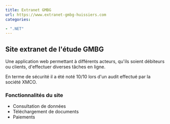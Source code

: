 ```yaml
---
title: Extranet GMBG
url: https://www.extranet-gmbg-huissiers.com
categories:

- ".NET"
---
```


## Site extranet de l'étude GMBG

Une application web permettant à différents acteurs, qu'ils soient débiteurs ou clients, d'effectuer diverses tâches en ligne.

En terme de sécurité il a été noté 10/10 lors d'un audit effectué par la société XMCO.

### Fonctionnalités du site
- Consultation de données
- Téléchargement de documents
- Paiements